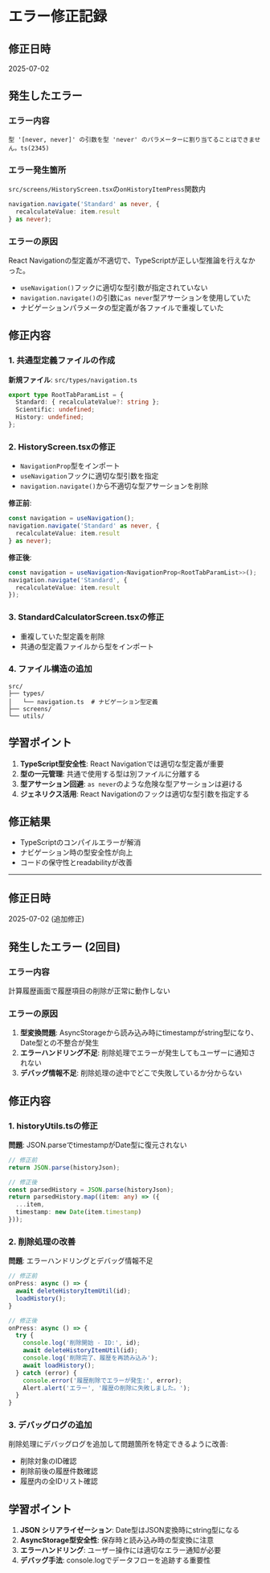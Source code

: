 # エラー修正記録

## 修正日時
2025-07-02

## 発生したエラー

### エラー内容
```
型 '[never, never]' の引数を型 'never' のパラメーターに割り当てることはできません。ts(2345)
```

### エラー発生箇所
`src/screens/HistoryScreen.tsx`の`onHistoryItemPress`関数内
```typescript
navigation.navigate('Standard' as never, { 
  recalculateValue: item.result 
} as never);
```

### エラーの原因
React Navigationの型定義が不適切で、TypeScriptが正しい型推論を行えなかった。
- `useNavigation()`フックに適切な型引数が指定されていない
- `navigation.navigate()`の引数に`as never`型アサーションを使用していた
- ナビゲーションパラメータの型定義が各ファイルで重複していた

## 修正内容

### 1. 共通型定義ファイルの作成
**新規ファイル**: `src/types/navigation.ts`
```typescript
export type RootTabParamList = {
  Standard: { recalculateValue?: string };
  Scientific: undefined;
  History: undefined;
};
```

### 2. HistoryScreen.tsxの修正
- `NavigationProp`型をインポート
- `useNavigation`フックに適切な型引数を指定
- `navigation.navigate()`から不適切な型アサーションを削除

**修正前**:
```typescript
const navigation = useNavigation();
navigation.navigate('Standard' as never, { 
  recalculateValue: item.result 
} as never);
```

**修正後**:
```typescript
const navigation = useNavigation<NavigationProp<RootTabParamList>>();
navigation.navigate('Standard', { 
  recalculateValue: item.result 
});
```

### 3. StandardCalculatorScreen.tsxの修正
- 重複していた型定義を削除
- 共通の型定義ファイルから型をインポート

### 4. ファイル構造の追加
```
src/
├── types/
│   └── navigation.ts  # ナビゲーション型定義
├── screens/
└── utils/
```

## 学習ポイント

1. **TypeScript型安全性**: React Navigationでは適切な型定義が重要
2. **型の一元管理**: 共通で使用する型は別ファイルに分離する
3. **型アサーション回避**: `as never`のような危険な型アサーションは避ける
4. **ジェネリクス活用**: React Navigationのフックは適切な型引数を指定する

## 修正結果
- TypeScriptのコンパイルエラーが解消
- ナビゲーション時の型安全性が向上
- コードの保守性とreadabilityが改善

---

## 修正日時
2025-07-02 (追加修正)

## 発生したエラー (2回目)

### エラー内容
計算履歴画面で履歴項目の削除が正常に動作しない

### エラーの原因
1. **型変換問題**: AsyncStorageから読み込み時にtimestampがstring型になり、Date型との不整合が発生
2. **エラーハンドリング不足**: 削除処理でエラーが発生してもユーザーに通知されない
3. **デバッグ情報不足**: 削除処理の途中でどこで失敗しているか分からない

## 修正内容

### 1. historyUtils.tsの修正
**問題**: JSON.parseでtimestampがDate型に復元されない
```typescript
// 修正前
return JSON.parse(historyJson);

// 修正後  
const parsedHistory = JSON.parse(historyJson);
return parsedHistory.map((item: any) => ({
  ...item,
  timestamp: new Date(item.timestamp)
}));
```

### 2. 削除処理の改善
**問題**: エラーハンドリングとデバッグ情報不足
```typescript
// 修正前
onPress: async () => {
  await deleteHistoryItemUtil(id);
  loadHistory();
}

// 修正後
onPress: async () => {
  try {
    console.log('削除開始 - ID:', id);
    await deleteHistoryItemUtil(id);
    console.log('削除完了、履歴を再読み込み');
    await loadHistory();
  } catch (error) {
    console.error('履歴削除でエラーが発生:', error);
    Alert.alert('エラー', '履歴の削除に失敗しました。');
  }
}
```

### 3. デバッグログの追加
削除処理にデバッグログを追加して問題箇所を特定できるように改善:
- 削除対象のID確認
- 削除前後の履歴件数確認
- 履歴内の全IDリスト確認

## 学習ポイント
1. **JSON シリアライゼーション**: Date型はJSON変換時にstring型になる
2. **AsyncStorage型安全性**: 保存時と読み込み時の型変換に注意
3. **エラーハンドリング**: ユーザー操作には適切なエラー通知が必要
4. **デバッグ手法**: console.logでデータフローを追跡する重要性